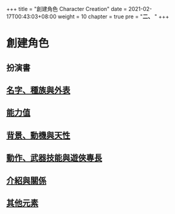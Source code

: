 +++
title = "創建角色 Character Creation"
date = 2021-02-17T00:43:03+08:00
weight = 10
chapter = true
pre = "<b>二、 </b>"
+++

# 創建角色

## 扮演書
## [名字、種族與外表](./name-species-and-look/)
## [能力值](./stats/)
## [背景、動機與天性](./background-drive-nature/)
## [動作、武器技能與遊俠專長](./moves-weapon-skills-and-roguish-feats/)
## [介紹與關係](./introductions-connections/)
## [其他元素](./other-elements/)
